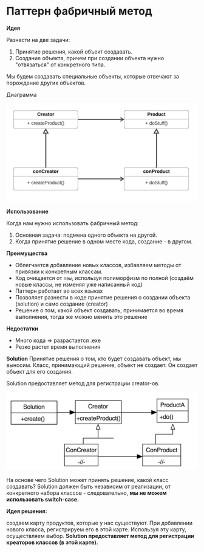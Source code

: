 # Паттерн фабричный метод

**Идея**

Разнести на две задачи:

1. Принятие решения, какой объект создавать.
2. Создание объекта, причем при создании объекта нужно "отвязаться" от конкретного типа.

Мы будем создавать специальные объекты, которые отвечают за порождение других объектов.

Диаграмма

![img.png](files/img.png)

**Использование**

Когда нам нужно использовать фабричный метод:

1. Основная задача: подмена одного объекта на другой.
2. Когда принятие решение в одном месте кода, создание - в другом.

**Преимущества**

- Облегчается добавление новых классов, избавляем методы от привязки к конкретным классам.
- Код очищается от `new`, используя полиморфизм по полной (создаём новые классы, не изменяя уже написанный код)
- Паттерн работает во всех языках
- Позволяет разнести в коде принятие решения о создании объекта (solution) и само создание (creator)
- Решение о том, какой объект создавать, принимается во время выполнения, тогда же можно менять это решение

**Недостатки**
- Много кода => разрастается .exe
- Резко растет время выполнения

**Solution**
Принятие решения о том, кто будет создавать объект, мы выносим. Класс, принимающий решение, объект не создает. Он создает объект для его создания.

Solution предоставляет метод для регистрации creator-ов.

![img.png](files/img1.png)

На основе чего Solution может принять решение, какой класс создавать? Solution должен быть независим от реализации, от конкретного набора классов - следовательно, **мы не можем использовать switch-case.**

**Идея решения:**

создаем карту продуктов, которые у нас существуют. При добавлении нового класса, регистрируем его в этой карте. Используя эту карту, осуществляем выбор. **Solution предоставляет метод для регистрации креаторов классов (в этой карте).**